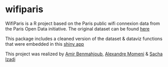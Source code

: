 # wifiparis

WifiParis is a R project based on the Paris public wifi connexion data from the Paris Open Data initiative.
The original dataset can be found [here](https://opendata.paris.fr/explore/dataset/utilisations_mensuelles_des_hotspots_paris_wi-fi/)

This package includes a cleaned version of the dataset & dataviz functions that were embedded in this [shiny app](https://amirbenmahjoub.shinyapps.io/WIFI_APP_V2/)

This project was realized by [Amir Benmahjoub](https://www.linkedin.com/in/amirbenmahjoub/), [Alexandre Momeni](https://www.linkedin.com/in/alexandre-momeni/) & [Sacha Izadi](https://www.linkedin.com/in/sacha-izadi)
